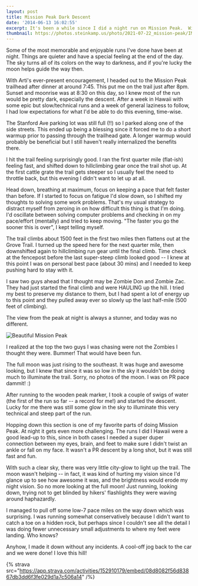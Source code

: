 ```yaml
---
layout: post
title: Mission Peak Dark Descent
date: '2014-06-13 16:02:55'
excerpt: It's been a while since I did a night run on Mission Peak.  With the great weather and full moon, today was a great day to pick that up again.
thumbnail: https://photos.steinkamp.us/photo/2021-07-22_mission-peak/IMG_2910.JPG?size=300x300&crop
---
```


Some of the most memorable and enjoyable runs I've done have been at night. Things are quieter and have a special feeling at the end of the day. The sky turns all of its colors on the way to darkness, and if you're lucky the moon helps guide the way then.

With Arti's ever-present encouragement, I headed out to the Mission Peak trailhead after dinner at around 7:45. This put me on the trail just after 8pm. Sunset and moonrise was at 8:30 on this day, so I knew most of the run would be pretty dark, especially the descent. After a week in Hawaii with some epic but slow/technical runs and a week of general laziness to follow, I had low expectations for what I'd be able to do this evening, time-wise.

The Stanford Ave parking lot was still full (!!) so I parked along one of the side streets. This ended up being a blessing since it forced me to do a short warmup prior to passing through the trailhead gate. A longer warmup would probably be beneficial but I still haven't really internalized the benefits there.

I hit the trail feeling surprisingly good. I ran the first quarter mile (flat-ish) feeling fast, and shifted down to hillclimbing gear once the trail shot up. At the first cattle grate the trail gets steeper so I usually feel the need to throttle back, but this evening I didn't want to let up at all.

Head down, breathing at maximum, focus on keeping a pace that felt faster than before. If I started to focus on fatigue I'd slow down, so I shifted my thoughts to solving some work problems. That's my usual strategy to distract myself from zeroing in on how difficult this thing is that I'm doing. I'd oscillate between solving computer problems and checking in on my pace/effort (mentally) and tried to keep moving. "The faster you go the sooner this is over", I kept telling myself.

The trail climbs about 1500 feet in the first two miles then flattens out at the Grove Trail. I turned up the speed here for the next quarter mile, then downshifted again to hillclimbing run gear until the final climb. Time check at the fencepost before the last super-steep climb looked good -- I knew at this point I was on personal best pace (about 30 mins) and I needed to keep pushing hard to stay with it.

I saw two guys ahead that I thought may be Zombie Don and Zombie Zac. They had just started the final climb and were HAULING up the hill. I tried my best to preserve my distance to them, but I had spent a lot of energy up to this point and they pulled away ever so slowly up the last half-mile (500 feet of climbing).

The view from the peak at night is always a stunner, and today was no different.

![Beautiful Mission Peak](https://photos.steinkamp.us/photo/2021-07-22_mission-peak/IMG_2910.JPG?size=1600x1600)

I realized at the top the two guys I was chasing were not the Zombies I thought they were. Bummer! That would have been fun.

The full moon was just rising to the southeast. It was huge and awesome looking, but I knew that since it was so low in the sky it wouldn't be doing much to illuminate the trail. Sorry, no photos of the moon. I was on PR pace dammit! :)

After running to the wooden peak marker, I took a couple of swigs of water (the first of the run so far -- a record for me!) and started the descent. Lucky for me there was still some glow in the sky to illuminate this very technical and steep part of the run.

Hopping down this section is one of my favorite parts of doing Mission Peak. At night it gets even more challenging. The runs I did I Hawaii were a good lead-up to this, since in both cases I needed a super duper connection between my eyes, brain, and feet to make sure I didn't twist an ankle or fall on my face. It wasn't a PR descent by a long shot, but it was still fast and fun.

With such a clear sky, there was very little city-glow to light up the trail. The moon wasn't helping -- in fact, it was kind of hurting my vision since I'd glance up to see how awesome it was, and the brightness would erode my night vision. So no more looking at the full moon! Just running, looking down, trying not to get blinded by hikers' flashlights they were waving around haphazardly.

I managed to pull off some low-7 pace miles on the way down which was surprising. I was running somewhat conservatively because I didn't want to catch a toe on a hidden rock, but perhaps since I couldn't see all the detail I was doing fewer unnecessary small adjustments to where my feet were landing. Who knows?

Anyhow, I made it down without any incidents. A cool-off jog back to the car and we were done! I love this hill!

{% strava src="https://app.strava.com/activities/152910179/embed/08d8082f56d83867db3dd6f3fe029d1a7c506a14" /%}
